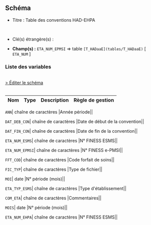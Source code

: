 ## Schéma


- Titre : Table des conventions HAD-EHPA
<br />



- Clé(s) étrangère(s) : <br />

- **Champ(s) :** `ETA_NUM_EPMSI`
  => table `[T_HADaaE](tables/T_HADaaE)` [ `ETA_NUM` ]<br />

 
### Liste des variables
<br />
<div>
    <a href="https://gitlab.com/healthdatahub/applications-du-hdh/schema-snds/-/tree/master/schemas/PMSI HAD/T_HADaaEHPA.json"
       target="_blank" rel="noopener noreferrer">> Éditer le schéma</a>
</div>
<br />

Nom | Type | Description | Règle de gestion
-|-|-|-



`ANN`| chaîne de caractères |Année période||

`DAT_DEB_CON`| chaîne de caractères |Date de début de la convention||

`DAT_FIN_CON`| chaîne de caractères |Date de fin de la convention||

`ETA_NUM_ESMS`| chaîne de caractères |N° FINESS ESMS||

`ETA_NUM_EPMSI`| chaîne de caractères |N° FINESS e-PMSI||

`FFT_COD`| chaîne de caractères |Code forfait de soins||

`FIC_TYP`| chaîne de caractères |Type de fichier||

`MOI`| date |N° période (mois)||

`ETA_TYP_ESMS`| chaîne de caractères |Type d'établissement||

`COM_ETA`| chaîne de caractères |Commentaires||

`MOIS`| date |N° période (mois)||

`ETA_NUM_EHPA`| chaîne de caractères |N° FINESS ESMS||
